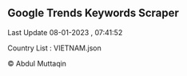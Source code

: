 

## Google Trends Keywords Scraper 
 
Last Update 08-01-2023 , 07:41:52

Country List :
VIETNAM.json



© Abdul Muttaqin 
